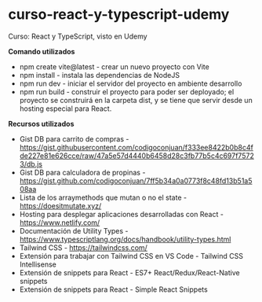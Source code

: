 # curso-react-y-typescript-udemy
Curso: React y TypeScript, visto en Udemy

**Comando utilizados**
- npm create vite@latest - crear un nuevo proyecto con Vite
- npm install - instala las dependencias de NodeJS
- npm run dev - iniciar el servidor del proyecto en ambiente desarrollo
- npm run build - construir el proyecto para poder ser deployado; el proyecto se construirá en la carpeta dist, y se tiene que servir desde un hosting especial para React.

**Recursos utilizados**
- Gist DB para carrito de compras - https://gist.githubusercontent.com/codigoconjuan/f333ee8422b0b8c4fde227e81e626cce/raw/47a5e57d4440b6458d28c3fb77b5c4c697f75723/db.js
- Gist DB para calculadora de propinas - https://gist.github.com/codigoconjuan/7ff5b34a0a0773f8c48fd13b51a508aa
- Lista de los arraymethods que mutan o no el state - https://doesitmutate.xyz/
- Hosting para desplegar aplicaciones desarrolladas con React - https://www.netlify.com/
- Documentación de Utility Types - https://www.typescriptlang.org/docs/handbook/utility-types.html
- Tailwind CSS - https://tailwindcss.com/
- Extensión para trabajar con Tailwind CSS en VS Code - Tailwind CSS Intellisense
- Extensión de snippets para React - ES7+ React/Redux/React-Native snippets
- Extensión de snippets para React - Simple React Snippets

